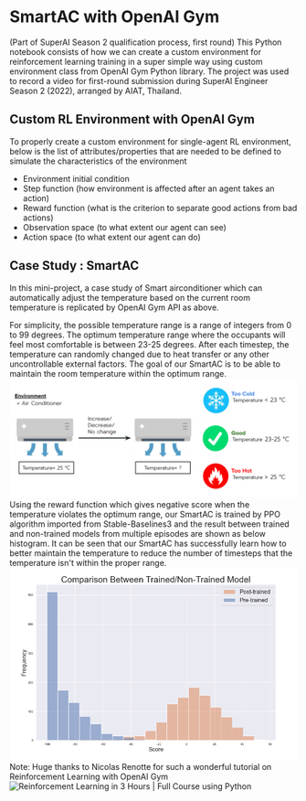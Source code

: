 # SmartAC with OpenAI Gym
(Part of SuperAI Season 2 qualification process, first round)
This Python notebook consists of how we can create a custom environment for reinforcement learning training in a super simple way using custom environment class from OpenAI Gym Python library. The project was used to record a video for first-round submission during SuperAI Engineer Season 2 (2022), arranged by AIAT, Thailand.

## Custom RL Environment with OpenAI Gym
To properly create a custom environment for single-agent RL environment, below is the list of attributes/properties that are needed to be defined to simulate the characteristics of the environment
- Environment initial condition
- Step function (how environment is affected after an agent takes an action)
- Reward function (what is the criterion to separate good actions from bad actions)
- Observation space (to what extent our agent can see)
- Action space (to what extent our agent can do)

## Case Study : SmartAC
In this mini-project, a case study of Smart airconditioner which can automatically adjust the temperature based on the current room temperature is replicated by OpenAI Gym API as above. 

For simplicity, the possible temperature range is a range of integers from 0 to 99 degrees. The optimum temperature range where the occupants will feel most comfortable is between 23-25 degrees. After each timestep, the temperature can randomly changed due to heat transfer or any other uncontrollable external factors. The goal of our SmartAC is to be able to maintain the room temperature within the optimum range.
![](/images/smart_ac.png)
Using the reward function which gives negative score when the temperature violates the optimum range, our SmartAC is trained by PPO algorithm imported from Stable-Baselines3 and the result between trained and non-trained models from multiple episodes are shown as below histogram. It can be seen that our SmartAC has successfully learn how to better maintain the temperature to reduce the number of timesteps that the temperature isn't within the proper range.
![](/images/trained_vs_non-trained.png)
Note: Huge thanks to Nicolas Renotte for such a wonderful tutorial on Reinforcement Learning with OpenAI Gym ![Reinforcement Learning in 3 Hours | Full Course using Python](https://youtu.be/Mut_u40Sqz4)
